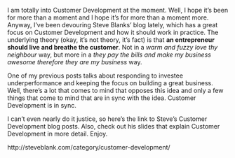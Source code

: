 <p>I am totally into Customer Development at the moment. Well, I hope it&#8217;s been for more than a moment and I hope it&#8217;s for more than a moment more. Anyway, I&#8217;ve been devouring Steve Blanks&#8217; blog lately, which has a great focus on Customer Development and how it should work in practice. The underlying theory (okay, it&#8217;s not theory, it&#8217;s fact) is that <strong>an entrepreneur should live and breathe the customer</strong>. Not in a <em>warm and fuzzy l</em><em>ove thy neighbour</em> way, but more in a <em>they pay the bills and make my business awesome therefore they are my business</em> way.</p><p>One of my previous posts talks about responding to investee underperformance and keeping the focus on building a great business. Well, there&#8217;s a lot that comes to mind that opposes this idea and only a few things that come to mind that are in sync with the idea. Customer Development is in sync.</p><p>I can&#8217;t even nearly do it justice, so here&#8217;s the link to Steve&#8217;s Customer Development blog posts. Also, check out his slides that explain Customer Development in more detail. Enjoy.</p><p>http://steveblank.com/category/customer-development/</p>
